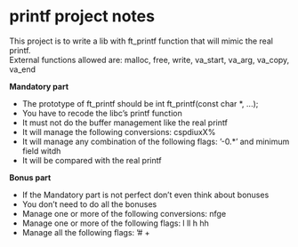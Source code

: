 # printf project notes

This project is to write a lib with ft_printf function that will mimic the real printf.  
External functions allowed are: malloc, free, write, va_start, va_arg, va_copy, va_end  

**Mandatory part**

- The prototype of ft_printf should be int ft_printf(const char *, ...);
- You have to recode the libc’s printf function
- It must not do the buffer management like the real printf
- It will manage the following conversions: cspdiuxX%
- It will manage any combination of the following flags: ’-0.*’ and minimum field witdh
- It will be compared with the real printf

**Bonus part**

- If the Mandatory part is not perfect don’t even think about bonuses
- You don’t need to do all the bonuses
- Manage one or more of the following conversions: nfge
- Manage one or more of the following flags: l ll h hh
- Manage all the following flags: ’# +
